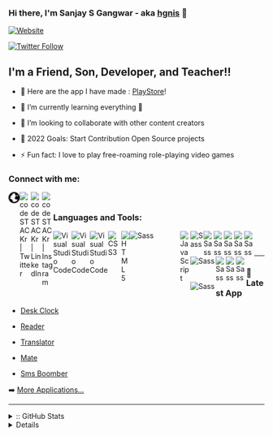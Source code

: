 
### Hi there, I'm Sanjay S Gangwar - aka [hgnis][website] 👋

  

[![Website](https://img.shields.io/website?label=TAG.com&style=for-the-badge&url=https%3A%2F%2Fcommon-apps-c8335.web.app)](https://sanjaysgangwar-2022.web.app)

[![Twitter Follow](https://img.shields.io/twitter/follow/hgnis?color=1DA1F2&logo=twitter&style=for-the-badge)](https://twitter.com/intent/follow?original_referer=https%3A%2F%2Fgithub.com%2FcodeSTACKr&screen_name=SanjayS_Gangwar)

  

## I'm a Friend, Son, Developer, and Teacher!!

  

- 🔭 Here are the app I have made : [PlayStore][course]!

- 🌱 I’m currently learning everything 🤣

- 👯 I’m looking to collaborate with other content creators

- 🥅 2022 Goals: Start Contribution Open Source projects

- ⚡ Fun fact: I love to play free-roaming role-playing video games

  

### Connect with me:

  

[<img align="left" alt="codeSTACKr.com" width="22px" src="https://raw.githubusercontent.com/iconic/open-iconic/master/svg/globe.svg" />][website]

[<img align="left" alt="codeSTACKr | Twitter" width="22px" src="https://cdn.jsdelivr.net/npm/simple-icons@v3/icons/twitter.svg" />][twitter]

[<img align="left" alt="codeSTACKr | LinkedIn" width="22px" src="https://cdn.jsdelivr.net/npm/simple-icons@v3/icons/linkedin.svg" />][linkedin]

[<img align="left" alt="codeSTACKr | Instagram" width="22px" src="https://cdn.jsdelivr.net/npm/simple-icons@v3/icons/instagram.svg" />][instagram]

  

<br  />

  

### Languages and Tools:

  

<img align="left" alt="Visual Studio Code" width="36px" src="https://cdn.freebiesupply.com/logos/thumbs/2x/apple-ios-logo.png" />
<img align="left" alt="Visual Studio Code" width="36px" src="https://common-apps-c8335.web.app/icon/android.svg" />
<img align="left" alt="Visual Studio Code" width="36px" src="https://upload.wikimedia.org/wikipedia/commons/4/44/Google-flutter-logo.svg" />



<img align="left" alt="CSS3" width="26px" src="https://common-apps-c8335.web.app/icon/kotlin.svg" />
<img align="left" alt="HTML5" width="16px" src="https://common-apps-c8335.web.app/icon/java.svg" />

<img align="left" alt="Sass" width="100px" src="https://common-apps-c8335.web.app/icon/json.svg" />
<img align="left" alt="JavaScript" width="20px" src="https://common-apps-c8335.web.app/icon/firebase.svg" />

<img align="left" alt="Sass" width="26px" src="https://common-apps-c8335.web.app/icon/google.svg" />
<img align="left" alt="Sass" width="20px" src="https://common-apps-c8335.web.app/icon/googleanalytics.svg" />
<img align="left" alt="Sass" width="20px" src="https://common-apps-c8335.web.app/icon/git.svg" />
<img align="left" alt="Sass" width="20px" src="https://common-apps-c8335.web.app/icon/admob.svg" />
<img align="left" alt="Sass" width="20px" src="https://common-apps-c8335.web.app/icon/c.svg" />
<img align="left" alt="Sass" width="20px" src="https://common-apps-c8335.web.app/icon/cpp.svg" />
<img align="left" alt="Sass" width="50px" src="https://common-apps-c8335.web.app/icon/sqlite.svg" />
<img align="left" alt="Sass" width="20px" src="https://common-apps-c8335.web.app/icon/python.svg" />
<img align="left" alt="Sass" width="20px" src="https://common-apps-c8335.web.app/icon/html.svg" />
<img align="left" alt="Sass" width="20px" src="https://common-apps-c8335.web.app/icon/css.svg" />
<img align="left" alt="Sass" width="50px" src="https://common-apps-c8335.web.app/icon/jee.svg" />


<br  />

<br  />

  

---

  

### 📱 Latest App

  

<!-- YOUTUBE:START -->

-  [Desk Clock](https://play.google.com/store/apps/details?id=com.sanjaysgangwar.clock)

-  [Reader](https://play.google.com/store/apps/details?id=com.hgnis.reader)

-  [Translator](https://play.google.com/store/apps/details?id=com.theaverageguys.universaltranslator)

-  [Mate](https://play.google.com/store/apps/details?id=com.hgnis.soulmate)

-  [Sms Boomber](https://common-apps-c8335.web.app/smsBommber.html)

<!-- YOUTUBE:END -->

  

➡️ [More Applications...](https://play.google.com/store/apps/dev?id=6966576360696302621)

  

---
 

<details>

<summary>:: GitHub Stats</summary>

  

<img  align="left"  alt="codeSTACKr's GitHub Stats"  src="https://github-readme-stats.codestackr.vercel.app/api?username=hgnis&show_icons=true&hide_border=true"  />

  

</details>
<details>
  <p align="center"> <img src="https://komarev.com/ghpvc/?username=hgnis" alt="agamkoradiya" /> </p>
  <img align="center" src="https://github-readme-stats.vercel.app/api/top-langs/?username=hgnis&theme=black-blue" alt="nameisjayant"/>
</details>
  

[website]: https://common-apps-c8335.web.app/

[course]: https://play.google.com/store/apps/dev?id=6966576360696302621

[twitter]: https://twitter.com/SanjayS_Gangwar

[instagram]: https://www.instagram.com/hgnis_yajnas/

[linkedin]: https://www.linkedin.com/in/gangwarssanjay/
